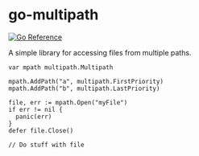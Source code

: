 # go-multipath
[![Go Reference](https://pkg.go.dev/badge/github.com/kettek/go-multipath.svg)](https://pkg.go.dev/github.com/kettek/go-multipath)

A simple library for accessing files from multiple paths.

```
var mpath multipath.Multipath

mpath.AddPath("a", multipath.FirstPriority)
mpath.AddPath("b", multipath.LastPriority)

file, err := mpath.Open("myFile")
if err != nil {
  panic(err)
}
defer file.Close()

// Do stuff with file
```
